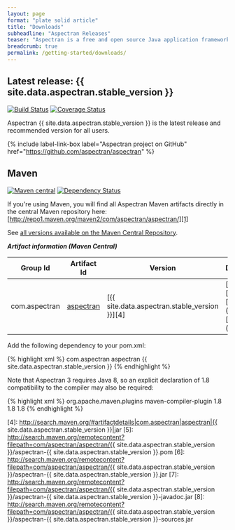 ```yaml
---
layout: page
format: "plate solid article"
title: "Downloads"
subheadline: "Aspectran Releases"
teaser: "Aspectran is a free and open source Java application framework."
breadcrumb: true
permalink: /getting-started/downloads/
---
```


## Latest release: {{ site.data.aspectran.stable_version }}

[![Build Status](https://travis-ci.org/aspectran/aspectran.svg)](https://travis-ci.org/aspectran/aspectran)
[![Coverage Status](https://coveralls.io/repos/aspectran/aspectran/badge.svg?branch=master&service=github)](https://coveralls.io/github/aspectran/aspectran?branch=master)

Aspectran {{ site.data.aspectran.stable_version }} is the latest release and recommended version for all users.

{% include label-link-box label="Aspectran project on GitHub" href="https://github.com/aspectran/aspectran" %}

## Maven

[![Maven central](https://maven-badges.herokuapp.com/maven-central/com.aspectran/aspectran/badge.svg)](https://maven-badges.herokuapp.com/maven-central/com.aspectran/aspectran)
[![Dependency Status](https://www.versioneye.com/user/projects/56eec08e35630e0029dafca6/badge.svg?style=flat)](https://www.versioneye.com/user/projects/56eec08e35630e0029dafca6)

If you're using Maven, you will find all Aspectran Maven artifacts directly in the central Maven repository here: [http://repo1.maven.org/maven2/com/aspectran/aspectran/][1]

See [all versions available on the Maven Central Repository][2].

***Artifact information (Maven Central)***

| Group Id      | Artifact Id    | Version    | Download                                                   |
|---------------|----------------|------------|------------------------------------------------------------|
| com.aspectran | [aspectran][3] | [{{ site.data.aspectran.stable_version }}][4] | [pom][5], [jar][6], [javadoc (jar)][7], [sources (jar)][8] |

Add the following dependency to your pom.xml:

{% highlight xml %}
<dependency>
  <groupId>com.aspectran</groupId>
  <artifactId>aspectran</artifactId>
  <version>{{ site.data.aspectran.stable_version }}</version>
</dependency>
{% endhighlight %}

Note that Aspectran 3 requires Java 8, so an explicit declaration of 1.8 compatibility to the compiler may also be required:

{% highlight xml %}
<build>
  <plugins>
    <plugin>
      <groupId>org.apache.maven.plugins</groupId>
      <artifactId>maven-compiler-plugin</artifactId>
      <configuration>
        <compilerVersion>1.8</compilerVersion>
        <source>1.8</source>
        <target>1.8</target>
      </configuration>
    </plugin>
  </plugins>
</build>
{% endhighlight %}


[1]: http://repo1.maven.org/maven2/com/aspectran/aspectran/
[2]: http://search.maven.org/#search%7Cga%7C1%7Cg%3A%22com.aspectran%22
[3]: http://search.maven.org/#search|ga|1|a%3A%22aspectran%22
[4]: http://search.maven.org/#artifactdetails|com.aspectran|aspectran|{{ site.data.aspectran.stable_version }}|jar
[5]: http://search.maven.org/remotecontent?filepath=com/aspectran/aspectran/{{ site.data.aspectran.stable_version }}/aspectran-{{ site.data.aspectran.stable_version }}.pom
[6]: http://search.maven.org/remotecontent?filepath=com/aspectran/aspectran/{{ site.data.aspectran.stable_version }}/aspectran-{{ site.data.aspectran.stable_version }}.jar
[7]: http://search.maven.org/remotecontent?filepath=com/aspectran/aspectran/{{ site.data.aspectran.stable_version }}/aspectran-{{ site.data.aspectran.stable_version }}-javadoc.jar
[8]: http://search.maven.org/remotecontent?filepath=com/aspectran/aspectran/{{ site.data.aspectran.stable_version }}/aspectran-{{ site.data.aspectran.stable_version }}-sources.jar
